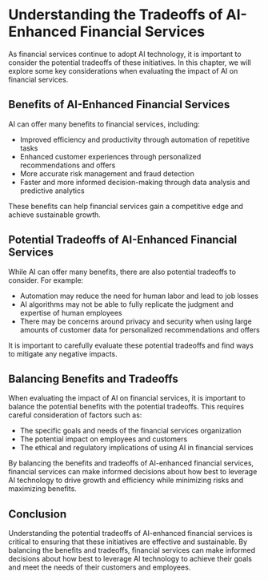 Understanding the Tradeoffs of AI-Enhanced Financial Services
===========================================================================================================================

As financial services continue to adopt AI technology, it is important to consider the potential tradeoffs of these initiatives. In this chapter, we will explore some key considerations when evaluating the impact of AI on financial services.

Benefits of AI-Enhanced Financial Services
------------------------------------------

AI can offer many benefits to financial services, including:

* Improved efficiency and productivity through automation of repetitive tasks
* Enhanced customer experiences through personalized recommendations and offers
* More accurate risk management and fraud detection
* Faster and more informed decision-making through data analysis and predictive analytics

These benefits can help financial services gain a competitive edge and achieve sustainable growth.

Potential Tradeoffs of AI-Enhanced Financial Services
-----------------------------------------------------

While AI can offer many benefits, there are also potential tradeoffs to consider. For example:

* Automation may reduce the need for human labor and lead to job losses
* AI algorithms may not be able to fully replicate the judgment and expertise of human employees
* There may be concerns around privacy and security when using large amounts of customer data for personalized recommendations and offers

It is important to carefully evaluate these potential tradeoffs and find ways to mitigate any negative impacts.

Balancing Benefits and Tradeoffs
--------------------------------

When evaluating the impact of AI on financial services, it is important to balance the potential benefits with the potential tradeoffs. This requires careful consideration of factors such as:

* The specific goals and needs of the financial services organization
* The potential impact on employees and customers
* The ethical and regulatory implications of using AI in financial services

By balancing the benefits and tradeoffs of AI-enhanced financial services, financial services can make informed decisions about how best to leverage AI technology to drive growth and efficiency while minimizing risks and maximizing benefits.

Conclusion
----------

Understanding the potential tradeoffs of AI-enhanced financial services is critical to ensuring that these initiatives are effective and sustainable. By balancing the benefits and tradeoffs, financial services can make informed decisions about how best to leverage AI technology to achieve their goals and meet the needs of their customers and employees.
